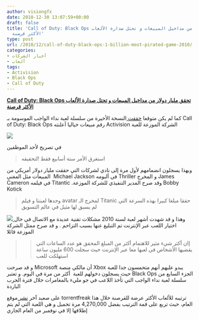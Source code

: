 ```yaml
---
author: visiongfx
date: 2010-12-30 13:07:59+00:00
draft: false
title: 'Call of Duty: Black Ops تحقق مليار دولار من مداخيل المبيعات و تحتل صدارة الألعاب
  الأكثر قرصنة'
type: post
url: /2010/12/call-of-duty-black-ops-1-billion-most-pirated-game-2010/
categories:
- أخبار الشركات
- ألعاب
tags:
- Activision
- Black Ops
- Call of Duty
---
```


**[Call of Duty: Black Ops تحقق مليار دولار من مداخيل المبيعات و تحتل صدارة الألعاب الأكثر قرصنة](https://www.it-scoop.com/2010/12/call-of-duty-black-ops-1-billion-most-pirated-game-2010)**


كما لم يكن متوقعا [حققت ](http://www.physorg.com/news/2010-12-duty-black-ops-sales-billion.html)النسخة الأخيرة من سلسلة لعبة نداء الواجب الموسومة بـ Call of Duty: Black Ops رقم مبيعات خياليا أعلنته       Activision الشركة الموزعة للعبة


[![](http://filaty.com/l/fo4r)
](https://www.it-scoop.com/2010/12/call-of-duty-black-ops-1-billion-most-pirated-game-2010)


في تصريح لأحد الموظفين


<blockquote>استغرق الأمر ستة أسابيع فقط  !لتحقيقه</blockquote>


وبهذا يسجلون انضمامهم لأول مرة إلى نادي لشركات التي حققت مليار دولار أمريكي من المبيعات مثل المغني  Michael Jackson في ألبومه Thriller و المخرج James Cameron في فيلمه Titantic .وقد صرح المدير التنفيذي للشركة الموزعة Bobby Kotick


<blockquote>وحدها لعبتنا و فيلم avatar لمخرج الـ Titanic حققا مبلغا كبيرا بهذه السرعة التي لم يسبق لها مثيل في عالم التسويق</blockquote>




[![](http://filaty.com/l/fo4p)
](https://www.it-scoop.com/2010/12/call-of-duty-black-ops-1-billion-most-pirated-game-2010)
وهذا و قد شهدت أشهر لعبة لسنة 2010 مشكلات تقنية عديدة مع الاتصال في حال اختيار اللعب عبر الإنترنت تم التبليغ عنها بسبب التزاحم . و قد صرح ممثل الشركة الموزعة قائلا





<blockquote>

> 
> إان أكثر شيء مثير للاهتمام أكثر من المبلغ المحقق هو عدد الساعات التي يقضيها الأشخاص في لعبها معا عبر الإنترنت حيث سجلت 600 مليون ساعة استهلكت للعب
> 
> 
</blockquote>


و قد صرحت Microsoft أن مالكي منصة Xbox يبدو عليهم أنهم متحمسون جدا للعبة حيث يسجلون دخولهم للعبة  أكثر من مرة في اليوم. و تعتبر Black Ops  الجزء السابع من سلسلة لعبة نداء الواجب التي تأخذ اللاعب في جو مليء بالمغامرات خلال فترة الحرب الباردة

على صعيد آخر [نشر ](http://torrentfreak.com/call-of-duty-black-ops-most-pirated-game-of-2010-101228/)موقع torrentfreak ترتيبه للألعاب الأكثر عرضة للقرصنة خلال هذا العام، حيث تربع على قمة الترتيب بفضل 4,270,000 مرة تحميل و هي اللعبة التي لم يتم إطلاقها إلا في نوفمبر من العام الجاري
